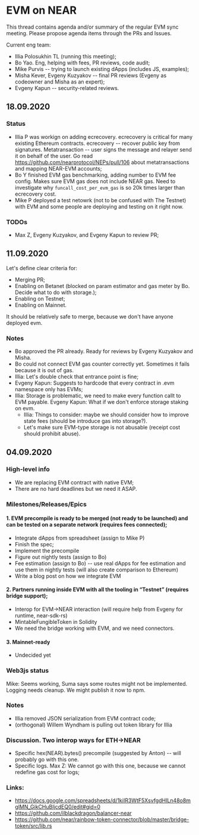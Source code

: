# EVM on NEAR
This thread contains agenda and/or summary of the regular EVM sync meeting. Please propose agenda items through the PRs and Issues.

Current eng team:
* Illia Polosukhin TL (running this meeting);
* Bo Yao. Eng, helping with fees, PR reviews, code audit;
* Mike Purvis -- trying to launch existing dApps (includes JS, examples);
* Misha Kever, Evgeny Kuzyakov -- final PR reviews (Evgeny as codeowner and Misha as an expert);
* Evgeny Kapun -- security-related reviews.

## 18.09.2020

### Status
* Illia P was workign on adding ecrecovery. ecrecovery is critical for many existing Ethereum contracts. ecrecovery -- recover public key from signatures. Metatransaction -- user signs the message and relayer send it on behalf of the user. Go read https://github.com/nearprotocol/NEPs/pull/106 about metatransactions and mapping NEAR-EVM accounts;
* Bo Y finished EVM gas benchmarking, adding number to EVM fee config. Makes sure EVM gas does not include NEAR gas. Need to investigate why `funcall_cost_per_evm_gas` is so 20k times larger than ecrecovery cost.
* Mike P deployed a test netowrk (not to be confused with The Testnet) with EVM and some people are deploying and testing on it right now.

### TODOs
* Max Z, Evgeny Kuzyakov, and Evgeny Kapun to review PR;

## 11.09.2020

Let's define clear criteria for:
* Merging PR;
* Enabling on Betanet (blocked on param estimator and gas meter by Bo. Decide what to do with storage.); 
* Enabling on Testnet;
* Enabling on Mainnet.

It should be relatively safe to merge, because we don't have anyone deployed evm.

### Notes
* Bo approved the PR already. Ready for reviews by Evgeny Kuzyakov and Misha.
* Bo could not connect EVM gas counter correctly yet. Sometimes it fails because it is out of gas.
* Illia: Let's double check that entrance point is fine;
* Evgeny Kapun: Suggests to hardcode that every contract in .evm namespace only has EVMs;
* Illia: Storage is problematic, we need to make every function callt to EVM payable. Evgeny Kapun: What if we don't enforce storage staking on evm.
  * Illia: Things to consider: maybe we should consider how to improve state fees (should be introduce gas into storage?).
  * Let's make sure EVM-type storage is not abusable (receipt cost should prohibit abuse).

## 04.09.2020

### High-level info
* We are replacing EVM contract with native EVM;
* There are no hard deadlines but we need it ASAP.

### Milestones/Releases/Epics
#### 1. EVM precompile is ready to be merged (not ready to be launched) and can be tested on a separate network (requires fees connected);
* Integrate dApps from spreadsheet (assign to Mike P)
* Finish the spec;
* Implement the precompile
* Figure out nightly tests (assign to Bo)
* Fee estimation (assign to Bo) -- use real dApps for fee estimation and use them in nightly tests (will also create comparison to Ethereum)
* Write a blog post on how we integrate EVM

#### 2. Partners running inside EVM with all the tooling in “Testnet” (requires bridge support);
* Interop for EVM->NEAR interaction (will require help from Evgeny for runtime, near-sdk-rs)
* MintableFungibleToken in Solidity
* We need the bridge working with EVM, and we need connectors.

#### 3. Mainnet-ready
* Undecided yet

### Web3js status
Mike: Seems working, Suma says some routes might not be implemented. Logging needs cleanup. We might publish it now to npm.

### Notes
* Illia removed JSON serialization from EVM contract code;
* (orthogonal) Willem Wyndham is pulling out token library for Illia

### Discussion. Two interop ways for ETH->NEAR
* Specific hex(NEAR).bytes() precompile (suggested by Anton) -- will probably go with this one.
* Specific logs. Max Z: We cannot go with this one, because we cannot redefine gas cost for logs;


### Links:
* https://docs.google.com/spreadsheets/d/1kiIR3WtF5XsvfgdHILn48o8mglMN_GikCHuBIjcdEQ0/edit#gid=0
* https://github.com/ilblackdragon/balancer-near
* https://github.com/near/rainbow-token-connector/blob/master/bridge-token/src/lib.rs

